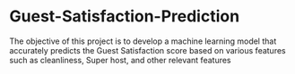 # Guest-Satisfaction-Prediction

The objective of this project is to develop a machine learning model that accurately predicts the Guest Satisfaction score based on various features such as cleanliness, Super host, and other relevant features
